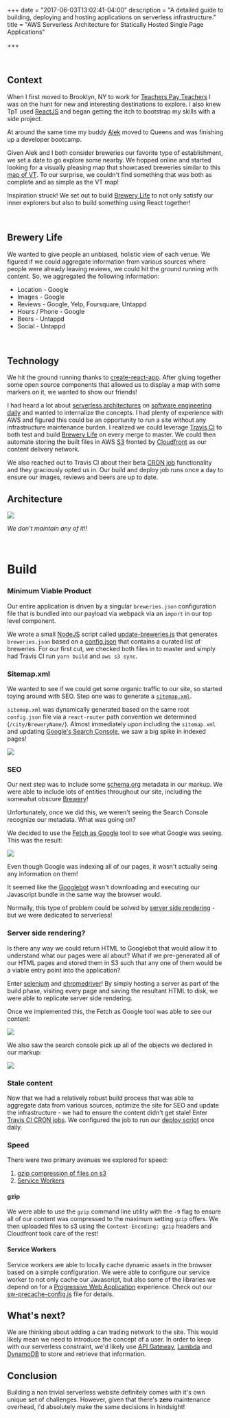 +++
date = "2017-06-03T13:02:41-04:00"
description = "A detailed guide to building, deploying and hosting applications on serverless infrastructure."
title = "AWS Serverless Architecture for Statically Hosted Single Page Applications"

+++

<br/>

## Context

When I first moved to Brooklyn, NY to work for [Teachers Pay Teachers](teacherspayteachers.com) I was on the hunt for new and interesting destinations to explore. I also knew TpT used [ReactJS](https://facebook.github.io/react/) and began getting the itch to bootstrap my skills with a side project.

At around the same time my buddy [Alek](https://github.com/Aturberv) moved to Queens and was finishing up a developer bootcamp.

Given Alek and I both consider breweries our favorite type of establishment, we set a date to go explore some nearby. We hopped online and started looking for a visually pleasing map that showcased breweries similar to this [map of VT](http://www.vermontbrewers.com/membermap/). To our surprise, we couldn't find something that was both as complete and as simple as the VT map!

Inspiration struck! We set out to build [Brewery Life](https://brewery.life) to not only satisfy our inner explorers but also to build something using React together!

<br/>

## Brewery Life

We wanted to give people an unbiased, holistic view of each venue. We figured if we could aggregate information from various sources where people were already leaving reviews, we could hit the ground running with content. So, we aggregated the following information:

* Location - Google
* Images - Google
* Reviews - Google, Yelp, Foursquare, Untappd
* Hours / Phone - Google
* Beers - Untappd
* Social - Untappd

<br/>

## Technology

We hit the ground running thanks to [create-react-app](https://github.com/facebookincubator/create-react-app). After gluing together some open source components that allowed us to display a map with some markers on it, we wanted to show our friends!

I had heard a lot about [serverless architectures](https://martinfowler.com/articles/serverless.html) on [software engineering daily](https://softwareengineeringdaily.com/) and wanted to internalize the concepts. I had plenty of experience with AWS and figured this could be an opportunity to run a site without any infrastructure maintenance burden. I realized we could leverage [Travis CI](https://travis-ci.org/) to both test and build [Brewery Life](https://brewery.life) on every merge to master. We could then automate storing the built files in AWS [S3](https://aws.amazon.com/s3/) fronted by [Cloudfront](https://aws.amazon.com/cloudfront/) as our content delivery network.

We also reached out to Travis CI about their beta [CRON job](https://docs.travis-ci.com/user/cron-jobs/) functionality and they graciously opted us in. Our build and deploy job runs once a day to ensure our images, reviews and beers are up to date. 

## Architecture

<img src="/images/spa/arch.png"/>

*We don't maintain any of it!!*

<br/>

# Build

### Minimum Viable Product

Our entire application is driven by a singular `breweries.json` configuration file that is bundled into our payload via webpack via an `import` in our top level component.

We wrote a small [NodeJS](https://nodejs.org/en/) script called [update-breweries.js](https://github.com/Aturberv/BreweryLife/blob/master/deploy/update-breweries.js) that generates `breweries.json` based on a [config.json](https://github.com/Aturberv/BreweryLife/blob/master/config.json) that contains a curated list of breweries. For our first cut, we checked both files in to master and simply had Travis CI run `yarn build` and `aws s3 sync`.

### Sitemap.xml

We wanted to see if we could get some organic traffic to our site, so started toying around with SEO. Step one was to generate a [`sitemap.xml`](https://en.wikipedia.org/wiki/Sitemaps).

`sitemap.xml` was dynamically generated based on the same root `config.json` file via a `react-router` path convention we determined (`/city/BreweryName/`). Almost immediately upon including the `sitemap.xml` and updating [Google's Search Console](https://www.google.com/webmasters/tools/home?hl=en), we saw a big spike in indexed pages!

<img src="/images/spa/indexed.png"/>


### SEO

Our next step was to include some [schema.org](http://schema.org/) metadata in our markup. We were able to include lots of entities throughout our site, including the somewhat obscure [Brewery](http://schema.org/Brewery)! 

Unfortunately, once we did this, we weren't seeing the Search Console recognize our metadata. What was going on?


We decided to use the [Fetch as Google](https://www.google.com/webmasters/tools/googlebot-fetch) tool to see what Google was seeing. This was the result:

<img src="/images/spa/fetchfail.png"/>

Even though Google was indexing all of our pages, it wasn't actually seing any information on them! 

It seemed like the [Googlebot](https://support.google.com/webmasters/answer/182072?hl=en) wasn't downloading and executing our Javascript bundle in the same way the browser would.

Normally, this type of problem could be solved by [server side rendering](http://openmymind.net/2012/5/30/Client-Side-vs-Server-Side-Rendering/) - but we were dedicated to serverless!

### Server side rendering?

Is there any way we could return HTML to Googlebot that would allow it to understand what our pages were all about? What if we pre-generated all of our HTML pages and stored them in S3 such that any one of them would be a viable entry point into the application?

Enter [selenium](http://www.seleniumhq.org/) and [chromedriver](https://sites.google.com/a/chromium.org/chromedriver/)! By simply hosting a server as part of the build phase, visiting every page and saving the resultant HTML to disk, we were able to replicate server side rendering.

Once we implemented this, the Fetch as Google tool was able to see our content:

<img src="/imgages/spa/fetchsuccess.png"/>

We also saw the search console pick up all of the objects we declared in our markup:

<img src="/images/spa/structured.png"/>


### Stale content

Now that we had a relatively robust build process that was able to aggregate data from various sources, optimize the site for SEO and update the infrastructure - we had to ensure the content didn't get stale! Enter [Travis CI CRON jobs](https://docs.travis-ci.com/user/cron-jobs/). We configured the job to run our [deploy script](https://github.com/Aturberv/BreweryLife/blob/master/deploy/deploy.sh) once daily.

### Speed

There were two primary avenues we explored for speed:

1. [gzip compression of files on s3](http://docs.aws.amazon.com/AmazonCloudFront/latest/DeveloperGuide/ServingCompressedFiles.html)
2. [Service Workers](https://developer.mozilla.org/en-US/docs/Web/API/Service_Worker_API)

#### gzip

We were able to use the `gzip` command line utility with the `-9` flag to ensure all of our content was compressed to the maximum setting `gzip` offers. We then uploaded files to s3 using the `Content-Encoding: gzip` headers and Cloudfront took care of the rest!

#### Service Workers

Service workers are able to locally cache dynamic assets in the browser based on a simple configuration. We were able to configure our service worker to not only cache our Javascript, but also some of the libraries we depend on for a [Progressive Web Application]() experience. Check out our [sw-precache-config.js]() file for details.

## What's next?

We are thinking about adding a can trading network to the site. This would likely mean we need to introduce the concept of a user. In order to keep with our serverless constraint, we'd likely use [API Gateway](https://aws.amazon.com/api-gateway/), [Lambda](https://aws.amazon.com/lambda/) and [DynamoDB](https://aws.amazon.com/dynamodb/) to store and retrieve that information.

## Conclusion

Building a non trivial serverless website definitely comes with it's own unique set of challenges. However, given that there's **zero** maintenance overhead, I'd absolutely make the same decisions in hindsight!